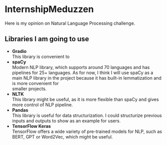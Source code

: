 # InternshipMeduzzen
Here is my opinion on Natural Language Processing challenge.
## Libraries I am going to use ##
- **Gradio**<br/>
  This library is convenient to 
- **spaCy**<br/>
  Modern NLP library, which supports around 70 languages and has pipelines for 25+ languages. As for now, I think I will use spaCy as a main NLP library in the project because it has built-in lemmatization and is more convenient for   
  smaller projects.
- **NLTK**<br/>
  This library might be useful, as it is more flexible than spaCy and gives more control of NLP pipeline.
- **Pandas**<br/>
  This library is useful for data structurization. I could structurize previous inputs and outputs to show as an example for users.
- **TensorFlow Keras**<br/>
  TensorFlow offers a wide variety of pre-trained models for NLP, such as BERT, GPT or Word2Vec, which might be useful.
